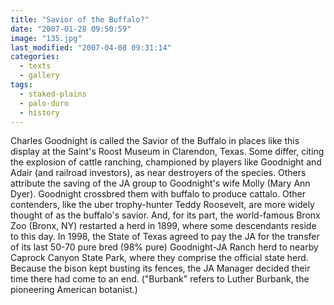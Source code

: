 ```yaml
---
title: "Savior of the Buffalo?"
date: "2007-01-28 09:50:59"
image: "135.jpg"
last_modified: "2007-04-08 09:31:14"
categories:
  - texts
  - gallery
tags:
  - staked-plains
  - palo-duro
  - history
---
```


Charles Goodnight is called the Savior of the Buffalo in places like this display at the Saint's Roost Museum in Clarendon, Texas. Some differ, citing the explosion of cattle ranching, championed by players like Goodnight and Adair (and railroad investors), as near destroyers of the species. Others attribute the saving of the JA group to Goodnight's wife Molly (Mary Ann Dyer). Goodnight crossbred them with buffalo to produce cattalo. Other contenders, like the uber trophy-hunter Teddy Roosevelt, are more widely thought of as the buffalo's savior. And, for its part, the world-famous Bronx Zoo (Bronx, NY) restarted a herd in 1899, where some descendants reside to this day. In 1998, the State of Texas agreed to pay the JA for the transfer of its last 50-70 pure bred (98% pure) Goodnight-JA Ranch herd to nearby Caprock Canyon State Park, where they comprise the official state herd. Because the bison kept busting its fences, the JA Manager decided their time there had come to an end.  ("Burbank" refers to Luther Burbank, the pioneering American botanist.)
